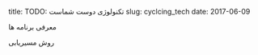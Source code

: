 title: TODO:  تکنولوژی دوست شماست
slug: cyclcing_tech
date: 2017-06-09

معرفی برنامه ها

روش مسیریابی

